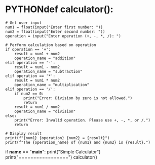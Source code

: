 # PYTHONdef calculator():
    # Get user input
    num1 = float(input("Enter first number: "))
    num2 = float(input("Enter second number: "))
    operation = input("Enter operation (+, -, *, /): ")
    
    # Perform calculation based on operation
    if operation == '+':
        result = num1 + num2
        operation_name = "addition"
    elif operation == '-':
        result = num1 - num2
        operation_name = "subtraction"
    elif operation == '*':
        result = num1 * num2
        operation_name = "multiplication"
    elif operation == '/':
        if num2 == 0:
            print("Error: Division by zero is not allowed.")
            return
        result = num1 / num2
        operation_name = "division"
    else:
        print("Error: Invalid operation. Please use +, -, *, or /.")
        return
    
    # Display result
    print(f"{num1} {operation} {num2} = {result}")
    print(f"The {operation_name} of {num1} and {num2} is {result}.")

if __name__ == "__main__":
    print("Simple Calculator")
    print("=================")
    calculator()
